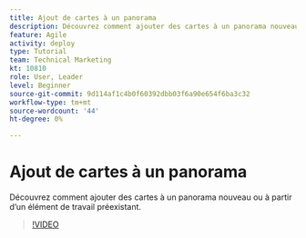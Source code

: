 ```yaml
---
title: Ajout de cartes à un panorama
description: Découvrez comment ajouter des cartes à un panorama nouveau ou à partir d’un élément de travail préexistant.
feature: Agile
activity: deploy
type: Tutorial
team: Technical Marketing
kt: 10810
role: User, Leader
level: Beginner
source-git-commit: 9d114af1c4b0f60392dbb03f6a90e654f6ba3c32
workflow-type: tm+mt
source-wordcount: '44'
ht-degree: 0%

---
```


# Ajout de cartes à un panorama

Découvrez comment ajouter des cartes à un panorama nouveau ou à partir d’un élément de travail préexistant.

>[!VIDEO](https://video.tv.adobe.com/v/346617)
